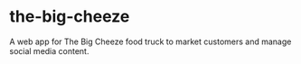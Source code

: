 # the-big-cheeze
A web app for The Big Cheeze food truck to market customers and manage social media content.
